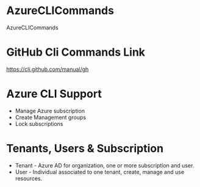 # AzureCLICommands
AzureCLICommands

# GitHub Cli Commands Link
https://cli.github.com/manual/gh

# Azure CLI Support
- Manage Azure subscription
- Create Management groups
- Lock subscriptions

# Tenants, Users & Subscription
- Tenant - Azure AD for organization, one or more subscription and user.
- User - Individual associated to one tenant, create, manage and use resources.